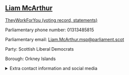 ## <a href="https://www.parliament.scot/msps/current-and-previous-msps/liam-mcarthur">Liam McArthur</a>

<a href="https://www.theyworkforyou.com/mp/14046/liam_mcarthur">TheyWorkForYou (voting record, statements)</a> 

Parliamentary phone number: 01313485815 

Parliamentary email: Liam.McArthur.msp@parliament.scot 

Party: Scottish Liberal Democrats 

Borough: Orkney Islands 

<details><summary>Extra contact information and social media</summary> 
<li>Parliamentary address: The Scottish Parliament, EH99 1SP, Edinburgh</li>
<li>Local office address: 14 Palace Road, Kirkwall, Orkney Islands, KW15 1PA</li>
<li>Local office phone number: 01856876541</li>
<li>Twitter: @Liam4Orkney</li>
<li>Facebook: https://www.facebook.com/Liam4Orkney</li>
<li>Website: liammcarthur.org.uk</li>
</details>